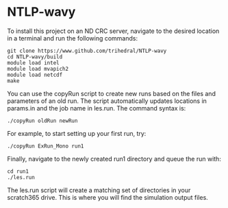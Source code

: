 # NTLP-wavy

To install this project on an ND CRC server, navigate to the desired location
in a terminal and run the following commands:

```shell
git clone https://www.github.com/trihedral/NTLP-wavy  
cd NTLP-wavy/build  
module load intel  
module load mvapich2  
module load netcdf  
make  
```

You can use the copyRun script to create new runs based on the files and
parameters of an old run.  The script automatically updates locations in
params.in and the job name in les.run.  The command syntax is:
```
./copyRun oldRun newRun  
```

For example, to start setting up your first run, try:  
```shell
./copyRun ExRun_Mono run1  
```

Finally, navigate to the newly created run1 directory and queue the run with:  
```shell
cd run1  
./les.run  
```

The les.run script will create a matching set of directories in your scratch365
drive.  This is where you will find the simulation output files.  
